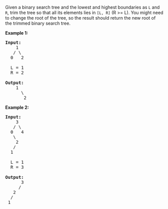 Given a binary search tree and the lowest and highest boundaries as `L` and `R`, trim the tree so that all its elements lies in `[L, R]` (R >= L). You might need to change the root of the tree, so the result should return the new root of the trimmed binary search tree.

**Example 1:**
<pre>
<b>Input:</b>
    1
   / \
  0   2

  L = 1
  R = 2

<b>Output:</b>
    1
      \
       2
</pre>

**Example 2:**
<pre>
<b>Input:</b>
    3
   / \
  0   4
   \
    2
   /
  1

  L = 1
  R = 3

<b>Output:</b>
      3
     / 
   2   
  /
 1
</pre>
